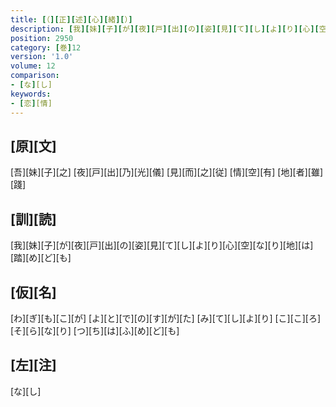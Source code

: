 ```yaml
---
title: [（][正][述][心][緒][）]
description: [我][妹][子][が][夜][戸][出][の][姿][見][て][し][よ][り][心][空][な][り][地][は][踏][め][ど][も]
position: 2950
category: [巻]12
version: '1.0'
volume: 12
comparison:
- [な][し]
keywords:
- [恋][情]
---
```


## [原][文]

[吾][妹][子][之] [夜][戸][出][乃][光][儀] [見][而][之][従] [情][空][有] [地][者][雖][踐]

## [訓][読]

[我][妹][子][が][夜][戸][出][の][姿][見][て][し][よ][り][心][空][な][り][地][は][踏][め][ど][も]

## [仮][名]

[わ][ぎ][も][こ][が] [よ][と][で][の][す][が][た] [み][て][し][よ][り] [こ][こ][ろ][そ][ら][な][り] [つ][ち][は][ふ][め][ど][も]

## [左][注]

[な][し]
